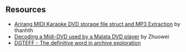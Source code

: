 
##  Resources 




+  [Arirang MIDI Karaoke DVD storage file struct and MP3 Extraction](http://karaoke-engineering.996290.n3.nabble.com/Arirang-MIDI-Karaoke-DVD-storage-file-struct-and-MP3-Extraction-td467.html) by thanhth
+  [Decoding a Midi-DVD used by a Malata DVD player](https://sites.google.com/site/zhuoweisite/blog/decodingamidi-dvdusedbyamalatadvdplayer) by Zhuowei
+  [DGTEFF - The definitive word in archive exploration](http://wiki.xentax.com/index.php/DGTEFF) 


